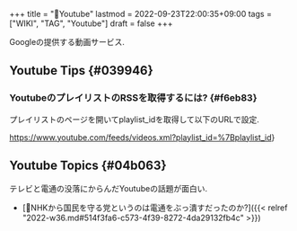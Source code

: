 +++
title = "📝Youtube"
lastmod = 2022-09-23T22:00:35+09:00
tags = ["WIKI", "TAG", "Youtube"]
draft = false
+++

Googleの提供する動画サービス.


## Youtube Tips {#039946}


### YoutubeのプレイリストのRSSを取得するには? {#f6eb83}

プレイリストのページを開いてplaylist_idを取得して以下のURLで設定.

<https://www.youtube.com/feeds/videos.xml?playlist_id=%7Bplaylist_id>}


## Youtube Topics {#04b063}

テレビと電通の没落にからんだYoutubeの話題が面白い.

-   [💭NHKから国民を守る党というのは電通をぶっ潰すだったのか?]({{< relref "2022-w36.md#514f3fa6-c573-4f39-8272-4da29132fb4c" >}})
